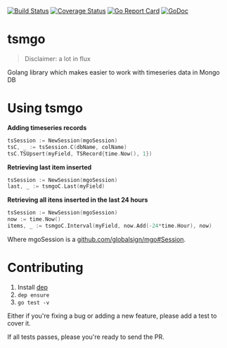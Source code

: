 [![Build Status](https://travis-ci.org/danielfireman/tsmgo.svg?branch=master)](https://travis-ci.org/danielfireman/tsmgo) [![Coverage Status](https://codecov.io/gh/danielfireman/tsmgo/branch/master/graph/badge.svg)](https://codecov.io/gh/danielfireman/tsmgo/branch/master/graph/badge.svg) [![Go Report Card](https://goreportcard.com/badge/github.com/danielfireman/tsmgo)](https://goreportcard.com/report/github.com/danielfireman/tsmgo) [![GoDoc](https://godoc.org/github.com/danielfireman/tsmgo?status.svg)](https://godoc.org/github.com/danielfireman/tsmgo)

# tsmgo

> Disclaimer: a lot in flux

Golang library which makes easier to work with timeseries data in Mongo DB

# Using tsmgo

**Adding timeseries records**

```go
tsSession := NewSession(mgoSession)
tsC, _ := tsSession.C(dbName, colName)
tsC.TSUpsert(myField, TSRecord{time.Now(), 1})
```

**Retrieving last item inserted**
```go
tsSession := NewSession(mgoSession)
last, _ := tsmgoC.Last(myField)
```

**Retrieving all itens inserted in the last 24 hours**
```go
tsSession := NewSession(mgoSession)
now := time.Now()
items, _ := tsmgoC.Interval(myField, now.Add(-24*time.Hour), now)
```

Where mgoSession is a [github.com/globalsign/mgo#Session](https://godoc.org/github.com/globalsign/mgo#Session).

# Contributing

1. Install [dep](https://github.com/golang/dep/blob/master/docs/installation.md)
1. `dep ensure`
1. `go test -v`

Either if you're fixing a bug or adding a new feature, please add a test to cover it.

If all tests passes, please you're ready to send the PR.
